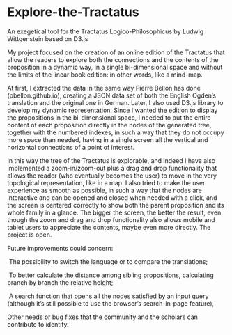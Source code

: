 # Explore-the-Tractatus
An exegetical tool for the Tractatus Logico-Philosophicus by Ludwig Wittgenstein based on D3.js

My project focused on the creation of an online edition of the Tractatus that allow the readers to explore both the connections and the contents of the proposition in a dynamic way, in a single bi-dimensional space and without the limits of the linear book edition: in other words, like a mind-map.

At first, I extracted the data in the same way Pierre Bellon has done (pbellon.github.io), creating a JSON data set of both the English Ogden’s translation and the original one in German. Later, I also used D3.js library to develop my dynamic representation.
Since I wanted the edition to display the propositions in the bi-dimensional space, I needed to put the entire content of each proposition directly in the nodes of the generated tree, together with the numbered indexes, in such a way that they do not occupy more space than needed, having in a single screen all the vertical and horizontal connections of a point of interest.

In this way the tree of the Tractatus is explorable, and indeed I have also implemented a zoom-in/zoom-out plus a drag and drop functionality that allows the reader (who eventually becomes the user) to move in the very topological representation, like in a map.
I also tried to make the user experience as smooth as possible, in such a way that the nodes are interactive and can be opened and closed when needed with a click, and the screen is centered correctly to show both the parent proposition and its whole family in a glance. The bigger the screen, the better the result, even though the zoom and drag and drop functionality also allows mobile and tablet users to appreciate the contents, maybe even more directly.
The project is open.

Future improvements could concern:

 The possibility to switch the language or to compare the translations;

 To better calculate the distance among sibling propositions, calculating branch by branch the relative height;

 A search function that opens all the nodes satisfied by an input query (although it’s still possible to use the browser’s search-in-page feature),

Other needs or bug fixes that the community and the scholars can contribute to identify.

